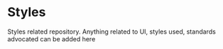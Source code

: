 # Styles
Styles related repository. Anything related to UI, styles used, standards advocated can be added here
